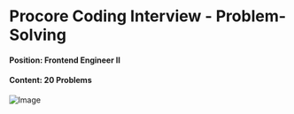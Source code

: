 # Procore Coding Interview - Problem-Solving

#### Position: Frontend Engineer II

#### Content: 20 Problems

![Image](https://github.com/user-attachments/assets/8512a0bc-36a8-4ecc-9c89-87a176216bb4)
